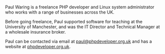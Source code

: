Paul Waring is a freelance PHP developer and Linux system administrator who works
with a range of businesses across the UK.

Before going freelance, Paul supported software for teaching at the University
of Manchester, and was the IT Director and Technical Manager at a wholesale
insurance broker.

Paul can be contacted via email at [paul@phpdeveloper.org.uk](mailto:paul@phpdeveloper.org.uk) and has
a website at [phpdeveloper.org.uk](https://www.phpdeveloper.org.uk).
